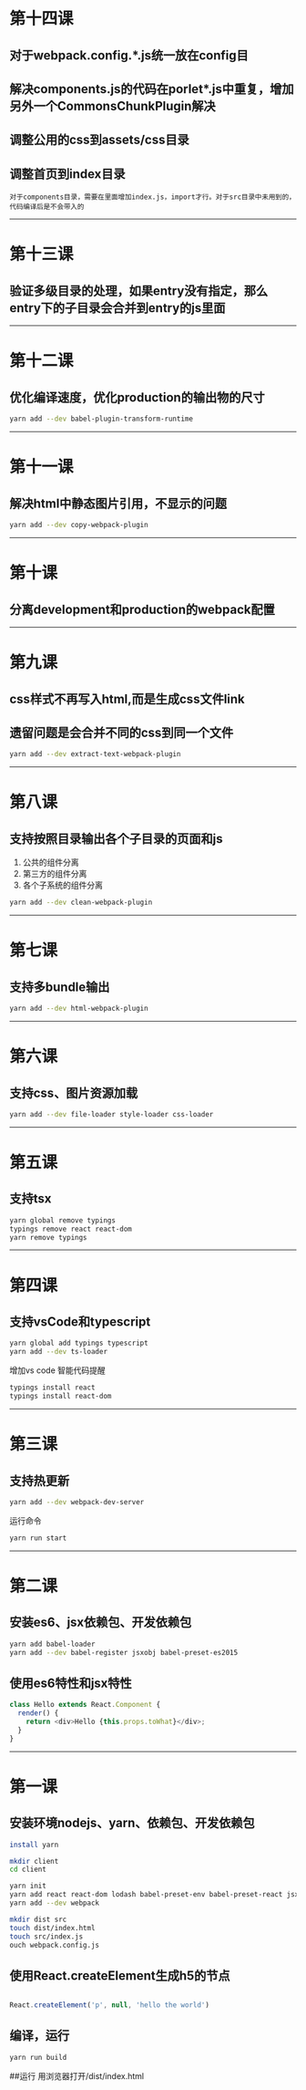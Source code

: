 
# 第十四课
## 对于webpack.config.*.js统一放在config目
## 解决components.js的代码在porlet*.js中重复，增加另外一个CommonsChunkPlugin解决
## 调整公用的css到assets/css目录
## 调整首页到index目录

```
对于components目录，需要在里面增加index.js，import才行。对于src目录中未用到的，代码编译后是不会带入的
```

***

# 第十三课
## 验证多级目录的处理，如果entry没有指定，那么entry下的子目录会合并到entry的js里面

***

# 第十二课
## 优化编译速度，优化production的输出物的尺寸

```sh
yarn add --dev babel-plugin-transform-runtime

```
***

# 第十一课
## 解决html中静态图片引用，不显示的问题

```sh
yarn add --dev copy-webpack-plugin

```
***

# 第十课
## 分离development和production的webpack配置

***

# 第九课
## css样式不再写入html,而是生成css文件link
## 遗留问题是会合并不同的css到同一个文件

```sh
yarn add --dev extract-text-webpack-plugin

```
***

# 第八课
## 支持按照目录输出各个子目录的页面和js
1. 公共的组件分离
2. 第三方的组件分离
3. 各个子系统的组件分离


```sh
yarn add --dev clean-webpack-plugin

```
***

# 第七课
## 支持多bundle输出

```sh
yarn add --dev html-webpack-plugin

```
***

# 第六课
## 支持css、图片资源加载

```sh
yarn add --dev file-loader style-loader css-loader

```
***

# 第五课
## 支持tsx

```sh
yarn global remove typings
typings remove react react-dom
yarn remove typings

```
***

# 第四课
## 支持vsCode和typescript

```sh
yarn global add typings typescript
yarn add --dev ts-loader

```

增加vs code 智能代码提醒
```sh
typings install react
typings install react-dom
```
***

# 第三课
## 支持热更新

```sh
yarn add --dev webpack-dev-server
```

运行命令

```sh
yarn run start
```

***

# 第二课
## 安装es6、jsx依赖包、开发依赖包
```sh
yarn add babel-loader
yarn add --dev babel-register jsxobj babel-preset-es2015
```

## 使用es6特性和jsx特性
```js
class Hello extends React.Component {
  render() {
    return <div>Hello {this.props.toWhat}</div>;
  }
}

```
***

# 第一课
## 安装环境nodejs、yarn、依赖包、开发依赖包
```sh
install yarn

mkdir client
cd client

yarn init
yarn add react react-dom lodash babel-preset-env babel-preset-react jsx 
yarn add --dev webpack

mkdir dist src
touch dist/index.html
touch src/index.js
ouch webpack.config.js

```

## 使用React.createElement生成h5的节点
```js

React.createElement('p', null, 'hello the world')

```

## 编译，运行

```sh
yarn run build

```

##运行
用浏览器打开/dist/index.html
